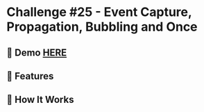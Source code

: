 # Challenge #25 - Event Capture, Propagation, Bubbling and Once

## 📸 Demo [HERE](https://hmothershed.github.io/JavaScript30/25-Event-Propagation/)

## 🚀 Features

## 🔧 How It Works
